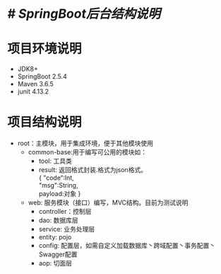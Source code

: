 # _**# SpringBoot后台结构说明**_<br>

# **项目环境说明** <br>
* JDK8+ <BR>
* SpringBoot 2.5.4 <br>
* Maven 3.6.5 <br>
* junit 4.13.2<br>

# **项目结构说明** 
* root：主模块，用于集成环境，便于其他模块使用<br>
    * common-base:用于编写可公用的模块如：<br>
        - tool: 工具类
        - result: 返回格式封装.格式为json格式。<br>
         {
          ”code“:Int,<br>
          "msg":String,<br>
          payload:对象
          }
    * web: 服务模块（接口）编写，MVC结构。目前为测试说明<br>
        - controller：控制层
        - dao: 数据库层
        - service: 业务处理层
        - entity: pojo
        - config: 配置层，如需自定义加载数据库丶跨域配置丶事务配置丶Swagger配置
        - aop: 切面层
